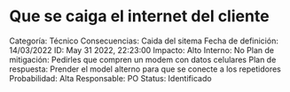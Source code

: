 # Que se caiga el internet del cliente

Categoría: Técnico
Consecuencias: Caida del sitema
Fecha de definición: 14/03/2022
ID: May 31 2022, 22:23:00
Impacto: Alto
Interno: No
Plan de mitigación: Pedirles que compren un modem con datos celulares
Plan de respuesta: Prender el model alterno para que se conecte a los repetidores
Probabilidad: Alta
Responsable: PO
Status: Identificado
